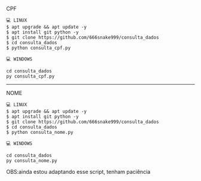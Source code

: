 CPF
```
💻 LINUX
$ apt upgrade && apt update -y
$ apt install git python -y
$ git clone https://github.com/666snake999/consulta_dados
$ cd consulta_dados
$ python consulta_cpf.py

💻 WINDOWS 

cd consulta_dados
py consulta_cpf.py
```
-------------------
 NOME 
```
💻 LINUX
$ apt upgrade && apt update -y
$ apt install git python -y
$ git clone https://github.com/666snake999/consulta_dados
$ cd consulta_dados
$ python consulta_nome.py

💻 WINDOWS 

cd consulta_dados
py consulta_nome.py
```
OBS:ainda estou adaptando esse script, tenham paciência
